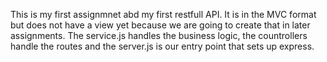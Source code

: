 This is my first assignmnet abd my first restfull API. It is in the MVC format but does not have a view yet because we are going to create that in later assignments. The service.js handles the business logic, the countrollers handle the routes and the server.js is our entry point that sets up express. 
